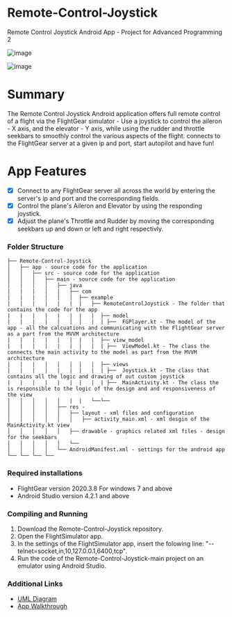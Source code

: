 # Remote-Control-Joystick
Remote Control Joystick Android App - Project for Advanced Programming 2

![image](https://user-images.githubusercontent.com/72354692/123560511-50ce2a00-d7ab-11eb-9a60-852c9722f298.png)

![image](https://user-images.githubusercontent.com/72354692/123560516-575ca180-d7ab-11eb-9e39-f7190bf831ba.png)


# Summary
The Remote Control Joystick Android application offers full remote control of a flight via the FlightGear simulator - Use a joystick to control the aileron - X axis, and the elevator - Y axis, while using the rudder and throttle seekbars to smoothly control the various aspects of the flight. connects to the FlightGear server at a given ip and port, start autopilot and have fun!

# App Features
- [x] Connect to any FlightGear server all across the world by entering the server's ip and port and the corresponding fields.
- [x] Control the plane's Aileron and Elevator by using the responding joystick.
- [x] Adjust the plane's Throttle and Rudder by moving the corresponding seekbars up and down or left and right respectivly.

### Folder Structure
```
├── Remote-Control-Joystick
│   ├── app - source code for the application
│   │   ├── src - source code for the application
│   │   │   ├── main - source code for the application
│   │   │   │   ├── java
|   |   |   |   |   ├── com
|   |   |   |   |   |  ├── example
|   |   |   |   |   |  |   ├── RemoteControlJoystick - The folder that contains the code for the app
|   |   |   |   |   |  |   |  ├── model
|   |   |   |   |   |  |   |  | ├──  FGPlayer.kt - The model of the app - all the calcuations and communicating with the FlightGear server as a part from the MVVM architecture
|   |   |   |   |   |  |   |  ├── view_model
|   |   |   |   |   |  |   |  | ├──  ViewModel.kt - The class the connects the main activity to the model as part from the MVVM architecture
|   |   |   |   |   |  |   |  ├── views
|   |   |   |   |   |  |   |  | ├──  Joystick.kt - The class that contains all the logic and drawing of out custom joystick
|   |   |   |   |   |  |   |  | ├──  MainActivity.kt - The class the is responsible to the logic of the design and and responsiveness of the view
│   │   │   │   │   |  |   └──└──
│   │   │   │   ├── res - 
│   │   │   │   │   ├── layout - xml files and configuration
│   │   │   │   │   │   ├── activity_main.xml - xml desgin of the MainActivity.kt view
│   │   │   │   │   ├── drawable - graphics related xml files - design for the seekbars
│   │   │   │   │   └── 
│   │   │   │   └── AndroidManifest.xml - settings for the android app
└── └── └── └──

```
### Required installations
* FlightGear version 2020.3.8 For windows 7 and above
* Android Studio version 4.2.1 and above

### Compiling and Running
1. Download the Remote-Control-Joystick repository.
2. Open the FlightSimulator app.
3. In the settings of the FlightSimulator app, insert the folowing line: "--telnet=socket,in,10,127.0.0.1,6400,tcp".
4. Run the code of the Remote-Control-Joystick-main project on an emulator using Android Studio.


### Additional Links
* [UML Diagram](UML.pdf)
* [App Walkthrough](https://youtu.be/GbNHsQEV4QA)


